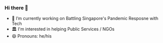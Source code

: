 ### Hi there 👋

- 🔭 I’m currently working on Battling Singapore's Pandemic Resposne with Tech
- 🏛 I'm interested in helping Public Services / NGOs
- 😄 Pronouns: he/his
